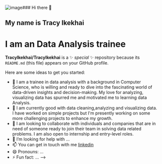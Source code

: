 ![image](https://github.com/TracyIkekhai/TracyIkekhai/assets/166954005/5f54ee05-f944-4bbb-a21d-bc9ef8dff83a)### Hi there 👋
## My name is Tracy Ikekhai

# I am an Data Analysis trainee
**TracyIkekhai/TracyIkekhai** is a ✨ _special_ ✨ repository because its `README.md` (this file) appears on your GitHub profile.

Here are some ideas to get you started:

-  🔭 I am a trainee in data analysis with a background in Computer Science, who is willing and ready to dive into the fascinating world of data-driven insights and decision-making. My love for analyzing, visualizing data has spurred me and motivated me to learning data Analysis.
-  🌱 I am currently good with data cleaning,analyzing and visualizing data. I have worked on simple projects but I'm presently working on some more challenging projects to  enhance my growth.  
-  👯 I am looking to collaborate with individuals and companies that are in need of someone ready to join their team in solving data related problems. I am also open to internship and entry-level roles.
-  🤔 I’m looking for help with ...
-  📫 You can get in touch with me [linkedin](https://www.linkedin.com/in/tracy-ikekhai-3a979238/)
-  😄 Pronouns: ...
-  ⚡ Fun fact: ...
-->
